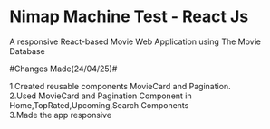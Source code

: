 
# Nimap Machine Test - React Js

A responsive React-based Movie Web Application using The Movie Database

#Changes Made(24/04/25)#

1.Created reusable components MovieCard and Pagination.<br/>
2.Used MovieCard and Pagination Component in Home,TopRated,Upcoming,Search Components<br/>
3.Made the app responsive
